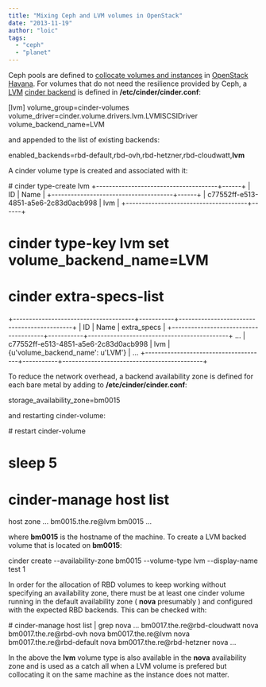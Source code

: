 ```yaml
---
title: "Mixing Ceph and LVM volumes in OpenStack"
date: "2013-11-19"
author: "loic"
tags: 
  - "ceph"
  - "planet"
---
```


Ceph pools are defined to [collocate volumes and instances](http://dachary.org/?p=2494) in [OpenStack](http://openstack.org/) [Havana](http://www.openstack.org/software/havana/). For volumes that do not need the resilience provided by Ceph, a [LVM](http://en.wikipedia.org/wiki/Logical_Volume_Manager_%28Linux%29) [cinder backend](http://docs.openstack.org/admin-guide-cloud/content/managing-volumes.html#multi_backend) is defined in **/etc/cinder/cinder.conf**:

\[lvm\]
volume\_group=cinder-volumes
volume\_driver=cinder.volume.drivers.lvm.LVMISCSIDriver
volume\_backend\_name=LVM

and appended to the list of existing backends:

enabled\_backends=rbd-default,rbd-ovh,rbd-hetzner,rbd-cloudwatt,**lvm**

A cinder volume type is created and associated with it:

\# cinder type-create lvm
+--------------------------------------+------+
|                  ID                  | Name |
+--------------------------------------+------+
| c77552ff-e513-4851-a5e6-2c83d0acb998 | lvm  |
+--------------------------------------+------+
# cinder type-key lvm set volume\_backend\_name=LVM
#  cinder extra-specs-list
+--------------------------------------+-----------+--------------------------------------------+
|                  ID                  |    Name   |                extra\_specs                 |
+--------------------------------------+-----------+--------------------------------------------+
...
| c77552ff-e513-4851-a5e6-2c83d0acb998 |    lvm    |      {u'volume\_backend\_name': u'LVM'}      |
...
+--------------------------------------+-----------+--------------------------------------------+

To reduce the network overhead, a backend availability zone is defined for each bare metal by adding to **/etc/cinder/cinder.conf**:

storage\_availability\_zone=bm0015

and restarting cinder-volume:

\# restart cinder-volume
# sleep 5
# cinder-manage host list
host                            zone
...
bm0015.the.re@lvm               bm0015
...

where **bm0015** is the hostname of the machine. To create a LVM backed volume that is located on **bm0015**:

cinder create --availability-zone bm0015 --volume-type lvm --display-name test 1

In order for the allocation of RBD volumes to keep working without specifying an availability zone, there must be at least one cinder volume running in the default availability zone ( **nova** presumably ) and configured with the expected RBD backends. This can be checked with:

\# cinder-manage host list | grep nova
...
bm0017.the.re@rbd-cloudwatt     nova
bm0017.the.re@rbd-ovh           nova
bm0017.the.re@lvm               nova
bm0017.the.re@rbd-default       nova
bm0017.the.re@rbd-hetzner       nova
...

In the above the **lvm** volume type is also available in the **nova** availability zone and is used as a catch all when a LVM volume is prefered but collocating it on the same machine as the instance does not matter.
